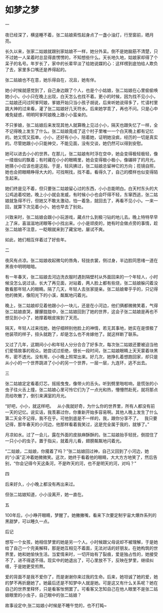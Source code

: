 # 如梦之梦 #

一

夜已经深了，横竖睡不着，张二姑娘索性起身点了一盏小油灯，行至窗前，晒月亮。

长久以来，张家二姑娘就跟别家姑娘不一样，她分外呆。倒不是她脑筋不清楚，只不过她一人呆着时总显得直愣愣的，不知想些什么。天长地久地，姑娘家却得了个呆子的名号。年岁长了，家中的长辈早淡了给她说媒的心：这样楞到底怕给人欺负了去，家里多口嘴还是养得起的。
  
张二姑娘也不在意，她乐得自在，况且，她有伴。

她小时候就感觉到了，自己身边跟了个人，也是个小姑娘，张二姑娘在心里偷偷唤她小小。小小只在晚上出现，白天怎么也找不着。更小的时候，因为找不见小小，二姑娘还问过阿爹阿娘，爹娘开始只当小孩子胡说，后来听她说得多了，忙请村里跳大神的过来看，灌了张二姑娘好几天符水。后来她学乖了，再也不问。只是心中难免疑惑，明明阿爹阿娘晚上跟小小蛮亲的。  

不只爹娘，张二姑娘后来发现其他人就算晚上见过小小，隔天也跟失忆了一样，全不记得晚上发生了什么。张二姑娘竟成了这个村子里唯一一个白天晚上都有记忆的。她又慌又孤单。小小，还好有小小，陪着她，证明她没疯，经历的一切是真实的。尽管她跟小小只能神交，不能见面，没有交谈，她仍然可以得到安慰。

她可以进去小小的世界。在那儿，张二姑娘有时浮在空中，她会变得极轻极轻，像一缕烟似的飘着；有时藏在小小的眼睛里，她会变得极小极小，像碾碎了的月光。她猜小小应该也是这般。于是，轻风拂过，张二姑娘总留神它的方向；揽镜自照，她也会把眼睛睁得大大的，可找啊找，找不着。看得久了，自己的模样也似变得陌生起来。

她们终是见不着，但只要张二姑娘留心过的东西，小小总能明白。白天村东头的大公鸡追着咬她，晚上小小就会发威，有时候小小也会吓得不轻，东窜西逃，张二姑娘就急得不行，但她又不敢太激动，怕一着急，就回去了，再看不见小小。一来一回，就算下次见着小小，她也早去了别处。

兴致来时，张二姑娘会跟小小玩游戏，藏点什么到极刁钻的地儿去。晚上特特早早上了床，喜滋滋地闭眼等小小找出来。小小是顽皮的，她有时会做点旁的事情，趁张二姑娘不注意，一眨眼就来到了藏宝地，屡试不爽。

如此，她们相互伴着过了好些年。

二

夜风有点凉。张二姑娘收起微勾的唇角，轻拢衣裳，侧过身，半边脸同思绪一道在黑夜中明明暗暗。

有一年春天，张二姑娘去河边洗衣服时遇到隔壁村从外面回来的一个年轻人，小时候没怎么说过话，长大了再见面，对站着，两人脸上都有些烧，张二姑娘躲闪着没敢看那年轻人的眼睛。隔了几天，年轻人去张家提亲。张二姑娘晕乎乎的，只记得他的微笑，像阳光下的小溪，粼粼地闪着光。

晚上，张二姑娘却见着他跟小小一块儿，还是在小河边，他们俩都微微笑着，气得张二姑娘直哭，朦朦胧胧中，张二姑娘回到了她的世界，这会子张二姑娘是再也不想见到小小了，她撑着眼皮挨到了天亮。

隔天，年轻人过来找她，她仔细辨别他脸上的神情，若无其事地，她实在是恨极了他装项的样子，扭头就跑了，却是怎么也不肯嫁他了。就这样断了联系。

又过了几年，这期间小小和年轻人分分合合了好多次，每次张二姑娘还要被迫当他们爱情故事的观众。她尝试过拒绝，很长一段时间，张二姑娘眼睛上天天蒙着块黑布，密不透光。没有用，小小晚上照常出来。好几次，她挣扎着想跑回家，却只是从小小的一个世界跳进了小小的另一个世界，一层一层，九连环，逃不出去。

三

张二姑娘定定看着灯芯，摇摇曳曳，像带火的舌头。听到劈里啪啦响，是慌张的小虫子往火舌上撞，张二姑娘心里可怜它们为了一点光和热，懵懵然赴死，就将那点亮给吹散了，倒引来满室的月光。

“好吧，小小，就这样吧。   
从小我就好奇，为什么你的世界里，所有人都没有前一天的记忆。说实话，我羡慕过你，你重新开始多容易啊。其他人晚上发生了什么第二天全不记得，我不在乎。可他到底是不一样的，我，跟你分享不了。  
我只要记得，那年春天的小河边，他那样看着我笑过，这是完全属于我的，就够了。”

月凉如水。过了一会儿，露在外面的皮肤麻酥酥的。张二姑娘抬手轻抚，倒捏住了一只小小的虫子。置于指尖，就着月儿看，翅膀粼粼地闪着光。

“二姑娘，二姑娘，你魇着了吗？”张二姑娘回过神，自己又回到了小河边，她的“小溪”正冲着她微微笑。这次，她终于看着他的眼睛，大大方方地笑了，然后告别，“你会记得今天这条河，不是昨天的河，也不是明天的河，对吗？”

四

后来好久，小小晚上都没有再出来过。

但张二姑娘知道，小小没离开，她一直在。 

五

100年后，小小睁开眼睛，梦醒了。她撇撇嘴，看来下次要定制宇宙大爆炸系列的黑甜梦，可以睡久一点。






后记

想写一个女孩，她相信梦里的她是另一个人。小时候跟父母说却不被理解，于是她给了自己一个完美解释，那是她互相见不着面，无法对话的好朋友。在她构筑的世界里，她和她愉快生活。当爱情来时，一切开始有了裂痕，爱是独占性的，她接受不了，进不得退不得。现实中的她退出了，可心里放不下，反映在梦里，继续纠缠，于是她更受煎熬。

爱的背面不是我不爱你了，而是谢谢你来过我的生命。后来，她坦诚了她的爱，她的梦不再折磨她了。她最后还是不知梦中人就是她。可是这又有什么关系呢？她在自己的世界里释怀，只是看客怅惘罢了。可看客又怎知自己在他人眼里不是张二姑娘眼里的小虫子，自己眼中的张二姑娘？

故事设定中,张二姑娘小时候是不睡午觉的，也不打盹~ 
